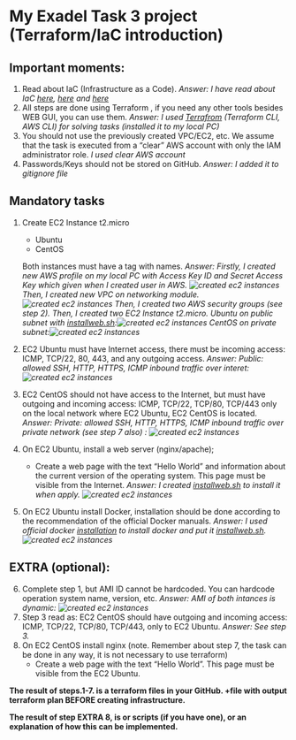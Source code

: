 My Exadel Task 3 project (Terraform/IaC introduction)
======================================================

Important moments:
------------------
1. Read about IaC (Infrastructure as a Сode). *Answer: I have read about IaC [here](https://docs.microsoft.com/en-us/devops/deliver/what-is-infrastructure-as-code), [here](https://www.redhat.com/en/topics/automation/what-is-infrastructure-as-code-iac) and [here](https://spacelift.io/blog/infrastructure-as-code)*
2. All steps are done using Terraform , if you need any other tools besides WEB GUI, you can use them. *Answer: I used [Terrafrom](https://learn.hashicorp.com/tutorials/terraform/aws-build?in=terraform/aws-get-started) (Terraform CLI, AWS CLI) for solving tasks (installed it to my local PC)*
3. You should not use the previously created VPC/EC2, etc. We assume that the task is executed from a “clear” AWS account with only the IAM administrator role. *I used clear AWS account*
4. Passwords/Keys should not be stored on GitHub. *Answer: I added it to gitignore file*

Mandatory tasks
---------------

1. Create EC2 Instance t2.micro
   - Ubuntu
   - CentOS

   Both instances must have a tag with names.
   *Answer: Firstly, I created new AWS profile on my local PC with Access Key ID and Secret Access Key which given when I created user in AWS. ![created ec2 instances](./images/1.png) Then, I created new VPC on networking module.![created ec2 instances](./images/2.png)  Then, I created two AWS security groups (see step 2).  Then, I created two EC2 Instance t2.micro. Ubuntu on public subnet with [installweb.sh](./terraform/installweb.sh):![created ec2 instances](./images/5.png) CentOS on private subnet:![created ec2 instances](./images/6.png)*
2. EC2 Ubuntu must have Internet access, there must be incoming access: ICMP, TCP/22, 80, 443, and any outgoing access. *Answer: Public: allowed SSH, HTTP, HTTPS, ICMP inbound traffic over interet:![created ec2 instances](./images/3.png)*
3. EC2 CentOS should not have access to the Internet, but must have outgoing and incoming access: ICMP, TCP/22, TCP/80, TCP/443 only on the local network where EC2 Ubuntu, EC2 CentOS is located. *Answer: Private: allowed SSH, HTTP, HTTPS, ICMP inbound traffic over private network (see step 7 also)
: ![created ec2 instances](./images/4.png)*
4. On EC2 Ubuntu, install a web server (nginx/apache);
   - Create a web page with the text “Hello World” and information about the current version of the operating system. This page must be visible from the Internet. *Answer: I created [installweb.sh](./terraform/installweb.sh) to install it when apply. ![created ec2 instances](./images/7.png)*
5. On EC2 Ubuntu install Docker, installation should be done according to the recommendation of the official Docker manuals. *Answer: I used official docker [installation](https://docs.docker.com/engine/install/ubuntu/) 
to install docker and put it [installweb.sh](./terraform/installweb.sh). ![created ec2 instances](./images/8.png)*

EXTRA (optional):
-----------------

6. Complete  step 1, but AMI ID cannot be hardcoded. You can hardcode operation system name, version, etc. *Answer: AMI of both intances is dynamic: ![created ec2 instances](./images/9.png)*
7. Step 3 read as:
EC2 CentOS should have outgoing and incoming access: ICMP, TCP/22, TCP/80, TCP/443, only to EC2 Ubuntu. *Answer: See step 3.*
8. On EC2 CentOS install nginx (note. Remember about step 7, the task can be done in any way, it is not necessary to use terraform)
   - Create a web page with the text “Hello World”. This page must be visible from the  EC2 Ubuntu.

**The result of steps.1-7. is a terraform files in your GitHub. +file with output terraform plan BEFORE creating infrastructure.**

**The result of step EXTRA 8, is or scripts (if you have one), or an explanation of how this can be implemented.**
